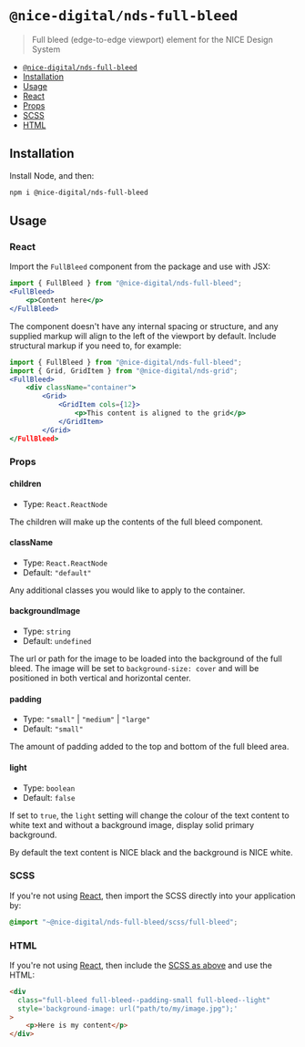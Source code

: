 # `@nice-digital/nds-full-bleed`

> Full bleed (edge-to-edge viewport) element for the NICE Design System

- [`@nice-digital/nds-full-bleed`](#nice-digitalfullbleed)
- [Installation](#installation)
- [Usage](#usage)
- [React](#react)
- [Props](#props)
- [SCSS](#scss)
- [HTML](#html)

## Installation

Install Node, and then:

```sh
npm i @nice-digital/nds-full-bleed
```

## Usage

### React

Import the `FullBleed` component from the package and use with JSX:

```jsx
import { FullBleed } from "@nice-digital/nds-full-bleed";
<FullBleed>
	<p>Content here</p>
</FullBleed>
```

The component doesn't have any internal spacing or structure, and any supplied markup will align to the left of the viewport by default. Include structural markup if you need to, for example:

```jsx
import { FullBleed } from "@nice-digital/nds-full-bleed";
import { Grid, GridItem } from "@nice-digital/nds-grid";
<FullBleed>
	<div className="container">
		<Grid>
			<GridItem cols={12}>
				<p>This content is aligned to the grid</p>
			</GridItem>
		</Grid>
</FullBleed>
```

### Props

#### children

- Type: `React.ReactNode`

The children will make up the contents of the full bleed component.

#### className

- Type: `React.ReactNode`
- Default: `"default"`

Any additional classes you would like to apply to the container.

#### backgroundImage

- Type: `string`
- Default: `undefined`

The url or path for the image to be loaded into the background of the full bleed. The image will be set to `background-size: cover` and will be positioned in both vertical and horizontal center.

#### padding

- Type: `"small"` | `"medium"` | `"large"`
- Default: `"small"`

The amount of padding added to the top and bottom of the full bleed area.

#### light

- Type: `boolean`
- Default: `false`

If set to `true`, the `light` setting will change the colour of the text content to white text and without a background image, display solid primary background.

By default the text content is NICE black and the background is NICE white.

### SCSS

If you're not using [React](#react), then import the SCSS directly into your application by:

```scss
@import "~@nice-digital/nds-full-bleed/scss/full-bleed";
```

### HTML

If you're not using [React](#react), then include the [SCSS as above](#scss) and use the HTML:

```html
<div
  class="full-bleed full-bleed--padding-small full-bleed--light"
  style='background-image: url("path/to/my/image.jpg");'
>
	<p>Here is my content</p>
</div>

```
